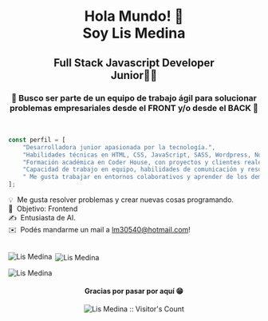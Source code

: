 <h1 align="center">Hola Mundo! 👋<br />Soy Lis Medina</h1>
<h2 align="center">Full Stack Javascript Developer<br/>Junior👨‍🎓</h2>
<h3 align="center">🎯 Busco ser parte de un equipo de trabajo ágil para solucionar problemas empresariales desde el FRONT y/o desde el BACK 🚀</h3>
&nbsp;<br />

```javascript
const perfil = [
    "Desarrolladora junior apasionada por la tecnología.",
    "Habilidades técnicas en HTML, CSS, JavaScript, SASS, Wordpress, NodeJS y frameworks como React y Angular.",
    "Formación académica en Coder House, con proyectos y clientes reales.",
    "Capacidad de trabajo en equipo, habilidades de comunicación y resolución de problemas.",
    " Me gusta trabajar en entornos colaborativos y aprender de los demás."
];
```

💡 &nbsp;Me gusta resolver problemas y crear nuevas cosas programando.\
🌱 &nbsp;Objetivo: Frontend\
✍️ &nbsp;Entusiasta de AI.\
✉️ &nbsp;Podés mandarme un mail a lm30540@hotmail.com!
 <br />
 <br />
<p><img align="left" src="https://github-readme-stats.vercel.app/api/top-langs?username=mlmedina92&show_icons=true&theme=dark&locale=es&layout=compact" alt="Lis Medina" /></p>

<p>&nbsp;<img align="center" src="https://github-readme-stats.vercel.app/api?username=mlmedina92alexmarinmendez&show_icons=true&theme=highcontrast&title_color=cfd147&locale=es" alt="Lis Medina" /></p>

<p><img align="center" src="https://github-readme-streak-stats.herokuapp.com/?user=mlmedina92&theme=dark" alt="Lis Medina" /></p>

<h4 align="center">Gracias por pasar por aquí 😁</h4>

<p align="center"><img src="https://profile-counter.glitch.me/{mlmedina92}/count.svg" alt="Lis Medina :: Visitor's Count" /></p>

